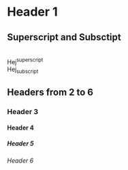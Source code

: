 
# Header 1

## Superscript and Subsctipt
<br>Hej<sup>superscript</sup>
<br>Hej<sub>subscript</sub>

## Headers from 2 to 6
### Header 3
#### Header 4
##### Header 5 
###### Header 6

